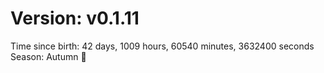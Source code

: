 # Version: v0.1.11
Time since birth: 42 days, 1009 hours, 60540 minutes, 3632400 seconds
Season: Autumn 🍁
